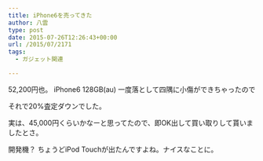 ```yaml
---
title: iPhone6を売ってきた
author: 八雲
type: post
date: 2015-07-26T12:26:43+00:00
url: /2015/07/2171
tags:
  - ガジェット関連

---
```

52,200円也。 iPhone6 128GB(au) 一度落として四隅に小傷ができちゃったので
  
それで20%査定ダウンでした。

実は、45,000円くらいかなーと思ってたので、即OK出して買い取りして貰いましたとさ。

開発機？ ちょうどiPod Touchが出たんですよね。ナイスなことに。

